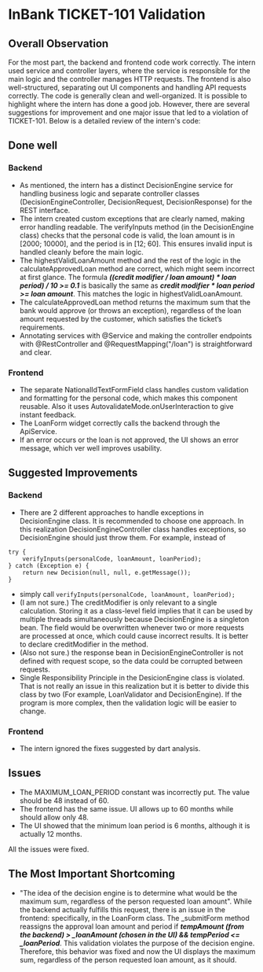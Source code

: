 # InBank TICKET-101 Validation

## Overall Observation

For the most part, the backend and frontend code work correctly. The intern used service and controller layers, where the service is responsible for the main logic and the controller manages HTTP requests. The frontend is also well-structured, separating out UI components and handling API requests correctly. The code is generally clean and well-organized. It is possible to highlight where the intern has done a good job. However, there are several suggestions for improvement and one major issue that led to a violation of TICKET-101. Below is a detailed review of the intern's code:

## Done well

### Backend

- As mentioned, the intern has a distinct DecisionEngine service for handling business logic and separate controller classes (DecisionEngineController, DecisionRequest, DecisionResponse) for the REST interface.
- The intern created custom exceptions that are clearly named, making error handling readable. The verifyInputs method (in the DecisionEngine class) checks that the personal code is valid, the loan amount is in [2000; 10000], and the period is in [12; 60]. This ensures invalid input is handled cleanly before the main logic.
- The highestValidLoanAmount method and the rest of the logic in the calculateApprovedLoan method are correct, which might seem incorrect at first glance. The formula _**((credit modifier / loan amount) * loan period) / 10 >= 0.1**_ is basically the same as _**credit modifier * loan period >= loan amount**_. This matches the logic in highestValidLoanAmount.
- The calculateApprovedLoan method returns the maximum sum that the bank would approve (or throws an exception), regardless of the loan amount requested by the customer, which satisfies the ticket’s requirements.
- Annotating services with @Service and making the controller endpoints with @RestController and @RequestMapping("/loan") is straightforward and clear.

### Frontend

-  The separate NationalIdTextFormField class handles custom validation and formatting for the personal code, which makes this component reusable. Also it uses AutovalidateMode.onUserInteraction to give instant feedback.
-  The LoanForm widget correctly calls the backend through the ApiService.
-  If an error occurs or the loan is not approved, the UI shows an error message, which ver well improves usability.

## Suggested Improvements

### Backend

- There are 2 different approaches to handle exceptions in DecisionEngine class. It is recommended to choose one approach. In this realization DecisionEngineController class handles exceptions, so DecisionEngine should just throw them. For example, instead of
```
try {
    verifyInputs(personalCode, loanAmount, loanPeriod);
} catch (Exception e) {
    return new Decision(null, null, e.getMessage());
}
```
- simply call `verifyInputs(personalCode, loanAmount, loanPeriod);`
- (I am not sure.) The creditModifier is only relevant to a single calculation. Storing it as a class-level field implies that it can be used by multiple threads simultaneously because DecisionEngine is a singleton bean. The field would be overwritten whenever two or more requests are processed at once, which could cause incorrect results. It is better to declare creditModifier in the method.
- (Also not sure.) the response bean in DecisionEngineController is not defined with request scope, so the data could be corrupted between requests.
- Single Responsibility Principle in the DesicionEngine class is violated. That is not really an issue in this realization but it is better to divide this class by two (For example, LoanValidator and DecisionEngine). If the program is more complex, then the validation logic will be easier to change.

### Frontend

- The intern ignored the fixes suggested by dart analysis.

## Issues

- The MAXIMUM_LOAN_PERIOD constant was incorrectly put. The value should be 48 instead of 60.
- The frontend has the same issue. UI allows up to 60 months while should allow only 48.
- The UI showed that the minimum loan period is 6 months, although it is actually 12 months.

All the issues were fixed.

## The Most Important Shortcoming
- "The idea of the decision engine is to determine what would be the maximum sum, regardless of the person requested loan amount". While the backend actually fulfills this request, there is an issue in the frontend: specifically, in the LoanForm class. The _submitForm method reassigns the approval loan amount and period if _**tempAmount (from the backend) > _loanAmount (chosen in the UI) && tempPeriod <= _loanPeriod**_. This validation violates the purpose of the decision engine. Therefore, this behavior was fixed and now the UI displays the maximum sum, regardless of the person requested loan amount, as it should.

